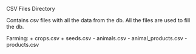CSV Files Directory

Contains csv files with all the data from the db.
All the files are used to fill the db.

Farming: 
    + crops.csv
    + seeds.csv
    - animals.csv
    - animal_products.csv
    - products.csv
